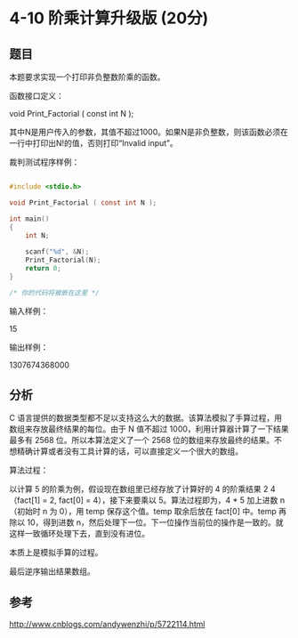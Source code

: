 # 4-10 阶乘计算升级版   (20分)

## 题目

本题要求实现一个打印非负整数阶乘的函数。

函数接口定义：

void Print_Factorial ( const int N );

其中N是用户传入的参数，其值不超过1000。如果N是非负整数，则该函数必须在一行中打印出N!的值，否则打印“Invalid input”。

裁判测试程序样例：

```C

#include <stdio.h>

void Print_Factorial ( const int N );

int main()
{
    int N;
				
    scanf("%d", &N);
    Print_Factorial(N);
    return 0;
}

/* 你的代码将被嵌在这里 */
```
输入样例：

15

输出样例：

1307674368000

## 分析

C 语言提供的数据类型都不足以支持这么大的数据。该算法模拟了手算过程，用数组来存放最终结果的每位。由于 N 值不超过 1000，利用计算器计算了一下结果最多有 2568 位。所以本算法定义了一个 2568 位的数组来存放最终的结果。不想精确计算或者没有工具计算的话，可以直接定义一个很大的数组。

算法过程：

以计算 5 的阶乘为例，假设现在数组里已经存放了计算好的 4 的阶乘结果 2 4 （fact[1] = 2, fact[0] = 4），接下来要乘以 5。算法过程即为，4 * 5 加上进数 n（初始时 n 为 0），用 temp 保存这个值。temp 取余后放在 fact[0] 中。temp 再除以 10，得到进数 n，然后处理下一位。下一位操作当前位的操作是一致的。就这样一致循环处理下去，直到没有进位。

本质上是模拟手算的过程。

最后逆序输出结果数组。

## 参考

http://www.cnblogs.com/andywenzhi/p/5722114.html
